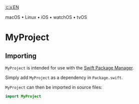 <!--
 Skeleton Read‐Me.md

 This source file is part of the Workspace open source project.
 https://github.com/SDGGiesbrecht/Workspace#workspace

 Copyright ©2017 Jeremy David Giesbrecht and the Workspace project contributors.

 Soli Deo gloria.

 Licensed under the Apache Licence, Version 2.0.
 See http://www.apache.org/licenses/LICENSE-2.0 for licence information.
 -->

[🇨🇦EN](Documentation/🇨🇦EN%20Read%20Me.md) <!--Skip in Jazzy-->

macOS • Linux • iOS • watchOS • tvOS

# MyProject

## Importing

`MyProject` is intended for use with the [Swift Package Manager](https://swift.org/package-manager/).

Simply add `MyProject` as a dependency in `Package.swift`.

`MyProject` can then be imported in source files:

```swift
import MyProject
```

